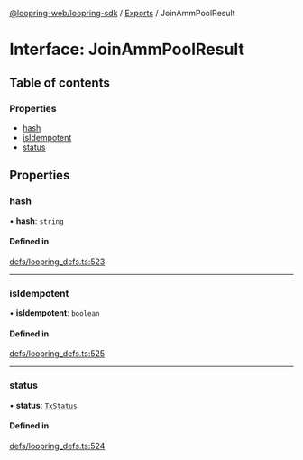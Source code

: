 [@loopring-web/loopring-sdk](../README.md) / [Exports](../modules.md) / JoinAmmPoolResult

# Interface: JoinAmmPoolResult

## Table of contents

### Properties

- [hash](JoinAmmPoolResult.md#hash)
- [isIdempotent](JoinAmmPoolResult.md#isidempotent)
- [status](JoinAmmPoolResult.md#status)

## Properties

### hash

• **hash**: `string`

#### Defined in

[defs/loopring_defs.ts:523](https://github.com/Loopring/loopring_sdk/blob/6d0be7c/src/defs/loopring_defs.ts#L523)

___

### isIdempotent

• **isIdempotent**: `boolean`

#### Defined in

[defs/loopring_defs.ts:525](https://github.com/Loopring/loopring_sdk/blob/6d0be7c/src/defs/loopring_defs.ts#L525)

___

### status

• **status**: [`TxStatus`](../enums/TxStatus.md)

#### Defined in

[defs/loopring_defs.ts:524](https://github.com/Loopring/loopring_sdk/blob/6d0be7c/src/defs/loopring_defs.ts#L524)

